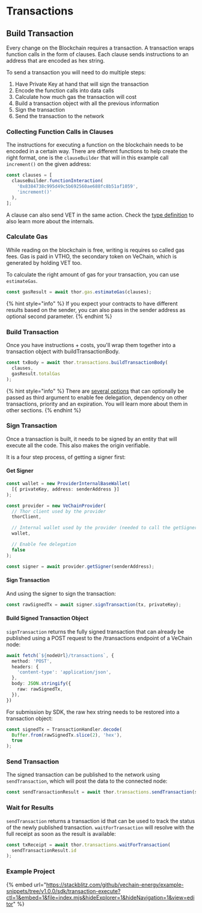 # Transactions

## Build Transaction

Every change on the Blockchain requires a transaction. A transaction wraps function calls in the form of clauses. Each clause sends instructions to an address that are encoded as hex string.

To send a transaction you will need to do multiple steps:

1. Have Private Key at hand that will sign the transaction
2. Encode the function calls into data calls
3. Calculate how much gas the transaction will cost
4. Build a transaction object with all the previous information
5. Sign the transaction
6. Send the transaction to the network

### Collecting Function Calls in Clauses

The instructions for executing a function on the blockchain needs to be encoded in a certain way. There are different functions to help create the right format, one is the `clauseBuilder` that will in this example call `increment()` on the given address:

```javascript
const clauses = [
  clauseBuilder.functionInteraction(
    '0x8384738c995d49c5b692560ae688fc8b51af1059',
    'increment()'
  ),
];
```

A clause can also send VET in the same action. Check the [type definition](https://tsdocs.dev/docs/@vechain/sdk-network/latest/interfaces/\_internal\_.TransactionClause.html) to also learn more about the internals.

### Calculate Gas

While reading on the blockchain is free, writing is requires so called gas fees. Gas is paid in VTHO, the secondary token on VeChain, which is generated by holding VET too.

To calculate the right amount of gas for your transaction, you can use `estimateGas`.

```javascript
const gasResult = await thor.gas.estimateGas(clauses);
```

{% hint style="info" %}
If you expect your contracts to have different results based on the sender, you can also pass in the sender address as optional second parameter.
{% endhint %}

### Build Transaction

Once you have instructions + costs, you'll wrap them together into a transaction object with buildTransactionBody.

```javascript
const txBody = await thor.transactions.buildTransactionBody(
  clauses,
  gasResult.totalGas
);
```

{% hint style="info" %}
There are [several options](https://tsdocs.dev/docs/@vechain/sdk-network/latest/interfaces/network.TransactionBodyOptions.html) that can optionally be passed as third argument to enable fee delegation, dependency on other transactions, priority and an expiration. You will learn more about them in other sections.
{% endhint %}

### Sign Transaction

Once a transaction is built, it needs to be signed by an entity that will execute all the code. This also makes the origin verifiable.

It is a four step process, of getting a signer first:

#### Get Signer

```typescript
const wallet = new ProviderInternalBaseWallet(
  [{ privateKey, address: senderAddress }]
);

const provider = new VeChainProvider(
  // Thor client used by the provider
  thorClient,

  // Internal wallet used by the provider (needed to call the getSigner() method)
  wallet,

  // Enable fee delegation
  false
);

const signer = await provider.getSigner(senderAddress);
```

#### Sign Transaction

And using the signer to sign the transaction:

```javascript
const rawSignedTx = await signer.signTransaction(tx, privateKey);
```

#### Build Signed Transaction Object

`signTransaction` returns the fully signed transaction that can already be published using a POST request to the /transactions endpoint of a VeChain node:

```typescript
await fetch(`${nodeUrl}/transactions`, {
  method: 'POST',
  headers: {
    'content-type': 'application/json',
  },
  body: JSON.stringify({
    raw: rawSignedTx,
  }),
})
```

For submission by SDK, the raw hex string needs to be restored into a transaction object:

```typescript
const signedTx = TransactionHandler.decode(
  Buffer.from(rawSignedTx.slice(2), 'hex'),
  true
);
```

### Send Transaction

The signed transaction can be published to the network using `sendTransaction`, which will post the data to the connected node:

```javascript
const sendTransactionResult = await thor.transactions.sendTransaction(signedTx);
```

### Wait for Results

`sendTransaction` returns a transaction id that can be used to track the status of the newly published transaction. `waitForTransaction` will resolve with the full receipt as soon as the result is available:

```javascript
const txReceipt = await thor.transactions.waitForTransaction(
  sendTransactionResult.id
);
```

### Example Project

{% embed url="https://stackblitz.com/github/vechain-energy/example-snippets/tree/v1.0.0/sdk/transaction-execute?ctl=1&embed=1&file=index.mjs&hideExplorer=1&hideNavigation=1&view=editor" %}
